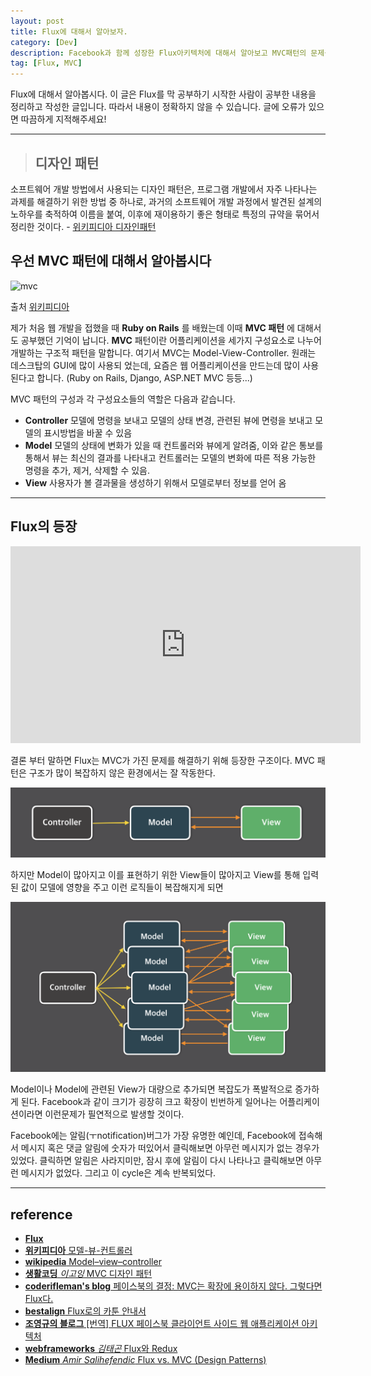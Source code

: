```yaml
---
layout: post
title: Flux에 대해서 알아보자.
category: [Dev]
description: Facebook과 함께 성장한 Flux아키텍처에 대해서 알아보고 MVC패턴의 문제를 어떻게 극복했는지 알아보자.
tag: [Flux, MVC]
---
```


Flux에 대해서 알아봅시다. 이 글은 Flux를 막 공부하기 시작한 사람이 공부한 내용을 정리하고 작성한 글입니다. 따라서 내용이 정확하지 않을 수 있습니다. 글에 오류가 있으면 따끔하게 지적해주세요!

---

> ## 디자인 패턴
소프트웨어 개발 방법에서 사용되는 디자인 패턴은, 프로그램 개발에서 자주 나타나는 과제를 해결하기 위한 방법 중 하나로, 과거의 소프트웨어 개발 과정에서 발견된 설계의 노하우를 축적하여 이름을 붙여, 이후에 재이용하기 좋은 형태로 특정의 규약을 묶어서 정리한 것이다.
\- [위키피디아 디자인패턴](https://ko.wikipedia.org/wiki/%EB%94%94%EC%9E%90%EC%9D%B8_%ED%8C%A8%ED%84%B4)

## 우선 MVC 패턴에 대해서 알아봅시다

<img src="https://upload.wikimedia.org/wikipedia/commons/thumb/5/53/Router-MVC-DB.svg/300px-Router-MVC-DB.svg.png" alt="mvc" />

출처 [위키피디아](https://ko.wikipedia.org/wiki/%EB%AA%A8%EB%8D%B8-%EB%B7%B0-%EC%BB%A8%ED%8A%B8%EB%A1%A4%EB%9F%AC)

제가 처음 웹 개발을 접했을 때 **Ruby on Rails** 를 배웠는데 이때 **MVC 패턴** 에 대해서도 공부했던 기억이 납니다. **MVC** 패턴이란 어플리케이션을 세가지 구성요소로 나누어 개발하는 구조적 패턴을 말합니다. 여기서 MVC는 Model-View-Controller. 원래는 데스크탑의 GUI에 많이 사용되 었는데, 요즘은 웹 어플리케이션을 만드는데 많이 사용된다고 합니다. (Ruby on Rails, Django, ASP.NET MVC 등등...)

MVC 패턴의 구성과 각 구성요소들의 역할은 다음과 같습니다.
- **Controller** 모델에 명령을 보내고 모델의 상태 변경, 관련된 뷰에 면령을 보내고 모델의 표시방법을 바꿀 수 있음
- **Model** 모델의 상태에 변화가 있을 때 컨트롤러와 뷰에게 알려줌, 이와 같은 통보를 통해서 뷰는 최신의 결과를 나타내고 컨트롤러는 모델의 변화에 따른 적용 가능한 명령을 추가, 제거, 삭제할 수 있음.
- **View** 사용자가 볼 결과물을 생성하기 위해서 모델로부터 정보를 얻어 옴

---

## Flux의 등장
<iframe width="560" height="315" src="https://www.youtube.com/embed/nYkdrAPrdcw?list=PLb0IAmt7-GS188xDYE-u1ShQmFFGbrk0v" frameborder="0" allowfullscreen></iframe>

결론 부터 말하면 Flux는 MVC가 가진 문제를 해결하기 위해 등장한 구조이다. MVC 패턴은 구조가 많이 복잡하지 않은 환경에서는 잘 작동한다.

![MVC](/images/dev/5/0.png)

하지만 Model이 많아지고 이를 표현하기 위한 View들이 많아지고 View를 통해 입력된 값이 모델에 영향을 주고 이런 로직들이 복잡해지게 되면

![MVC](/images/dev/5/1.png)

Model이나 Model에 관련된 View가 대량으로 추가되면 복잡도가 폭발적으로 증가하게 된다. Facebook과 같이 크기가 굉장히 크고 확장이 빈번하게 일어나는 어플리케이션이라면 이런문제가 필연적으로 발생할 것이다. 

Facebook에는 알림(ㅜnotification)버그가 가장 유명한 예인데, Facebook에 접속해서 메시지 혹은 댓글 알림에 숫자가 떠있어서 클릭해보면 아무런 메시지가 없는 경우가 있었다. 클릭하면 알림은 사라지미만, 잠시 후에 알림이 다시 나타나고 클릭해보면 아무런 메시지가 없었다. 그리고 이 cycle은 계속 반복되었다.


---

## reference
- [**Flux**](https://facebook.github.io/flux/)
- [**위키피디아** 모델-뷰-컨트롤러](https://ko.wikipedia.org/wiki/%EB%AA%A8%EB%8D%B8-%EB%B7%B0-%EC%BB%A8%ED%8A%B8%EB%A1%A4%EB%9F%AC)
- [**wikipedia** Model–view–controller](https://en.wikipedia.org/wiki/Model%E2%80%93view%E2%80%93controller)
- [**생활코딩** *이고잉* MVC 디자인 패턴](https://opentutorials.org/course/697/3828)
- [**coderifleman's blog** 페이스북의 결정: MVC는 확장에 용이하지 않다. 그렇다면 Flux다.](http://blog.coderifleman.com/2015/06/19/mvc-does-not-scale-use-flux-instead/)
- [**bestalign** Flux로의 카툰 안내서](http://bestalign.github.io/2015/10/06/cartoon-guide-to-flux/)
- [**조영규의 블로그** [번역] FLUX 페이스북 클라이언트 사이드 웹 애플리케이션 아키텍처](http://dev.youngkyu.kr/38)
- [**webframeworks** *김태곤* Flux와 Redux
](http://webframeworks.kr/tutorials/react/flux/)
- [**Medium** *Amir Salihefendic* Flux vs. MVC (Design Patterns)](https://medium.com/hacking-and-gonzo/flux-vs-mvc-design-patterns-57b28c0f71b7#.5ip4u7ymj)
